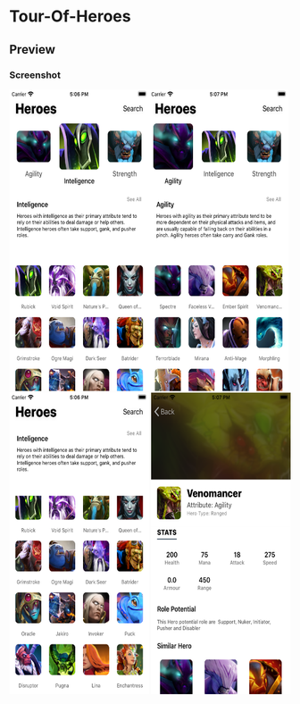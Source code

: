 # Tour-Of-Heroes

## Preview
### Screenshot
<img width="250" height="540" src="1.png"/><img width="250" height="540" src="2.png"/><img width="250" height="540" src="3.png"/>
<img width="250" height="540" src="4.png"/>
